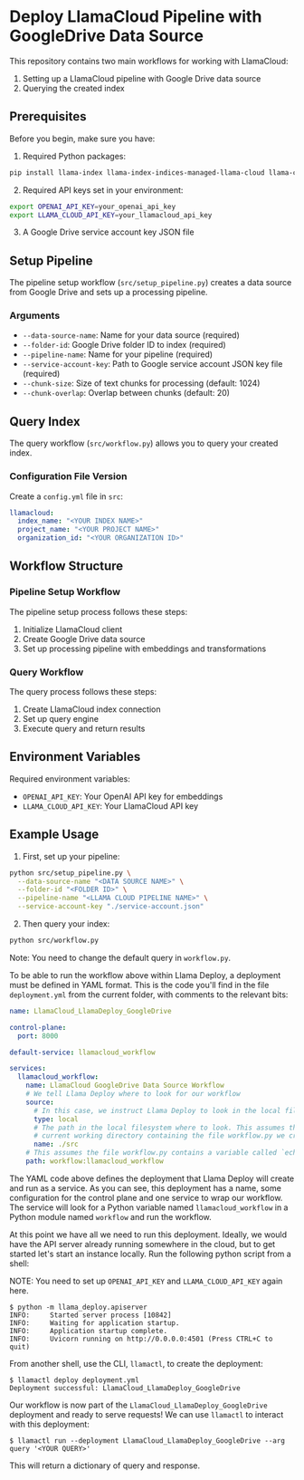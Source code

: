 # Deploy LlamaCloud Pipeline with GoogleDrive Data Source

This repository contains two main workflows for working with LlamaCloud:
1. Setting up a LlamaCloud pipeline with Google Drive data source
2. Querying the created index

## Prerequisites

Before you begin, make sure you have:

1. Required Python packages:
```bash
pip install llama-index llama-index-indices-managed-llama-cloud llama-cloud
```

2. Required API keys set in your environment:
```bash
export OPENAI_API_KEY=your_openai_api_key
export LLAMA_CLOUD_API_KEY=your_llamacloud_api_key
```

3. A Google Drive service account key JSON file

## Setup Pipeline

The pipeline setup workflow (`src/setup_pipeline.py`) creates a data source from Google Drive and sets up a processing pipeline.

### Arguments

- `--data-source-name`: Name for your data source (required)
- `--folder-id`: Google Drive folder ID to index (required)
- `--pipeline-name`: Name for your pipeline (required)
- `--service-account-key`: Path to Google service account JSON key file (required)
- `--chunk-size`: Size of text chunks for processing (default: 1024)
- `--chunk-overlap`: Overlap between chunks (default: 20)

## Query Index

The query workflow (`src/workflow.py`) allows you to query your created index.

### Configuration File Version

Create a `config.yml` file in `src`:

```yaml
llamacloud:
  index_name: "<YOUR INDEX NAME>"
  project_name: "<YOUR PROJECT NAME>"
  organization_id: "<YOUR ORGANIZATION ID>"
```

## Workflow Structure

### Pipeline Setup Workflow

The pipeline setup process follows these steps:
1. Initialize LlamaCloud client
2. Create Google Drive data source
3. Set up processing pipeline with embeddings and transformations

### Query Workflow

The query process follows these steps:
1. Create LlamaCloud index connection
2. Set up query engine
3. Execute query and return results

## Environment Variables

Required environment variables:
- `OPENAI_API_KEY`: Your OpenAI API key for embeddings
- `LLAMA_CLOUD_API_KEY`: Your LlamaCloud API key

## Example Usage

1. First, set up your pipeline:
```bash
python src/setup_pipeline.py \
  --data-source-name "<DATA SOURCE NAME>" \
  --folder-id "<FOLDER ID>" \
  --pipeline-name "<LLAMA CLOUD PIPELINE NAME>" \
  --service-account-key "./service-account.json"
```

2. Then query your index:
```bash
python src/workflow.py
```

Note: You need to change the default query in `workflow.py`.

To be able to run the workflow above within Llama Deploy, a deployment must be defined in YAML format. This is the code
you'll find in the file `deployment.yml` from the current folder, with comments to the relevant bits:

```yaml
name: LlamaCloud_LlamaDeploy_GoogleDrive

control-plane:
  port: 8000

default-service: llamacloud_workflow

services:
  llamacloud_workflow:
    name: LlamaCloud GoogleDrive Data Source Workflow
    # We tell Llama Deploy where to look for our workflow
    source:
      # In this case, we instruct Llama Deploy to look in the local filesystem
      type: local
      # The path in the local filesystem where to look. This assumes there's an src folder in the
      # current working directory containing the file workflow.py we created previously
      name: ./src
    # This assumes the file workflow.py contains a variable called `echo_workflow` containing our workflow instance
    path: workflow:llamacloud_workflow
```

The YAML code above defines the deployment that Llama Deploy will create and run as a service. As you can
see, this deployment has a name, some configuration for the control plane and one service to wrap our workflow. The
service will look for a Python variable named `llamacloud_workflow` in a Python module named `workflow` and run the workflow.

At this point we have all we need to run this deployment. Ideally, we would have the API server already running
somewhere in the cloud, but to get started let's start an instance locally. Run the following python script
from a shell:

NOTE: You need to set up `OPENAI_API_KEY` and `LLAMA_CLOUD_API_KEY` again here.

```
$ python -m llama_deploy.apiserver
INFO:     Started server process [10842]
INFO:     Waiting for application startup.
INFO:     Application startup complete.
INFO:     Uvicorn running on http://0.0.0.0:4501 (Press CTRL+C to quit)
```

From another shell, use the CLI, `llamactl`, to create the deployment:

```
$ llamactl deploy deployment.yml
Deployment successful: LlamaCloud_LlamaDeploy_GoogleDrive
```

Our workflow is now part of the `LlamaCloud_LlamaDeploy_GoogleDrive` deployment and ready to serve requests! We can use `llamactl` to interact
with this deployment:

```
$ llamactl run --deployment LlamaCloud_LlamaDeploy_GoogleDrive --arg query '<YOUR QUERY>'
```

This will return a dictionary of query and response.